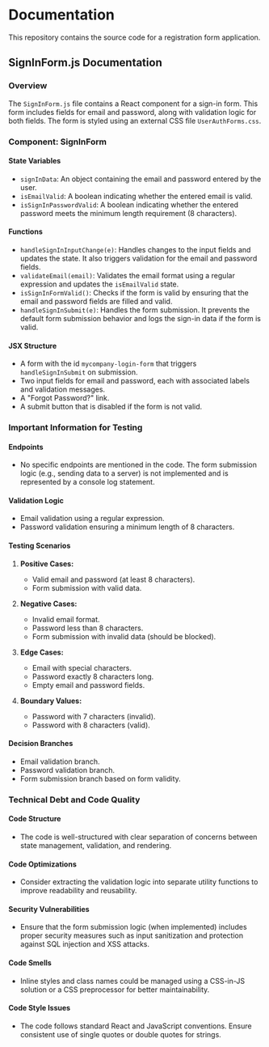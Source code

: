 # Documentation

This repository contains the source code for a registration form application.

## SignInForm.js Documentation

### Overview
The `SignInForm.js` file contains a React component for a sign-in form. This form includes fields for email and password, along with validation logic for both fields. The form is styled using an external CSS file `UserAuthForms.css`.

### Component: SignInForm

#### State Variables
- `signInData`: An object containing the email and password entered by the user.
- `isEmailValid`: A boolean indicating whether the entered email is valid.
- `isSignInPasswordValid`: A boolean indicating whether the entered password meets the minimum length requirement (8 characters).

#### Functions
- `handleSignInInputChange(e)`: Handles changes to the input fields and updates the state. It also triggers validation for the email and password fields.
- `validateEmail(email)`: Validates the email format using a regular expression and updates the `isEmailValid` state.
- `isSignInFormValid()`: Checks if the form is valid by ensuring that the email and password fields are filled and valid.
- `handleSignInSubmit(e)`: Handles the form submission. It prevents the default form submission behavior and logs the sign-in data if the form is valid.

#### JSX Structure
- A form with the id `mycompany-login-form` that triggers `handleSignInSubmit` on submission.
- Two input fields for email and password, each with associated labels and validation messages.
- A "Forgot Password?" link.
- A submit button that is disabled if the form is not valid.

### Important Information for Testing

#### Endpoints
- No specific endpoints are mentioned in the code. The form submission logic (e.g., sending data to a server) is not implemented and is represented by a console log statement.

#### Validation Logic
- Email validation using a regular expression.
- Password validation ensuring a minimum length of 8 characters.

#### Testing Scenarios
1. **Positive Cases:**
   - Valid email and password (at least 8 characters).
   - Form submission with valid data.

2. **Negative Cases:**
   - Invalid email format.
   - Password less than 8 characters.
   - Form submission with invalid data (should be blocked).

3. **Edge Cases:**
   - Email with special characters.
   - Password exactly 8 characters long.
   - Empty email and password fields.

4. **Boundary Values:**
   - Password with 7 characters (invalid).
   - Password with 8 characters (valid).

#### Decision Branches
- Email validation branch.
- Password validation branch.
- Form submission branch based on form validity.

### Technical Debt and Code Quality

#### Code Structure
- The code is well-structured with clear separation of concerns between state management, validation, and rendering.

#### Code Optimizations
- Consider extracting the validation logic into separate utility functions to improve readability and reusability.

#### Security Vulnerabilities
- Ensure that the form submission logic (when implemented) includes proper security measures such as input sanitization and protection against SQL injection and XSS attacks.

#### Code Smells
- Inline styles and class names could be managed using a CSS-in-JS solution or a CSS preprocessor for better maintainability.

#### Code Style Issues
- The code follows standard React and JavaScript conventions. Ensure consistent use of single quotes or double quotes for strings.
